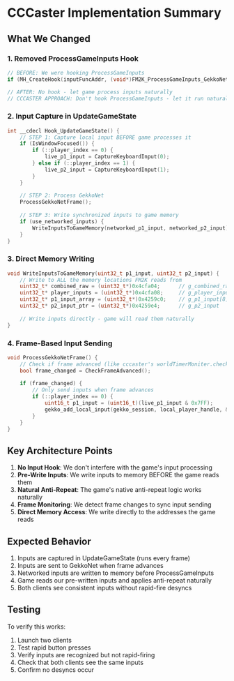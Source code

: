 # CCCaster Implementation Summary

## What We Changed

### 1. Removed ProcessGameInputs Hook
```cpp
// BEFORE: We were hooking ProcessGameInputs
if (MH_CreateHook(inputFuncAddr, (void*)FM2K_ProcessGameInputs_GekkoNet, ...

// AFTER: No hook - let game process inputs naturally
// CCCASTER APPROACH: Don't hook ProcessGameInputs - let it run naturally
```

### 2. Input Capture in UpdateGameState
```cpp
int __cdecl Hook_UpdateGameState() {
    // STEP 1: Capture local input BEFORE game processes it
    if (IsWindowFocused()) {
        if (::player_index == 0) {
            live_p1_input = CaptureKeyboardInput(0);
        } else if (::player_index == 1) {
            live_p2_input = CaptureKeyboardInput(1);
        }
    }
    
    // STEP 2: Process GekkoNet
    ProcessGekkoNetFrame();
    
    // STEP 3: Write synchronized inputs to game memory
    if (use_networked_inputs) {
        WriteInputsToGameMemory(networked_p1_input, networked_p2_input);
    }
}
```

### 3. Direct Memory Writing
```cpp
void WriteInputsToGameMemory(uint32_t p1_input, uint32_t p2_input) {
    // Write to ALL the memory locations FM2K reads from
    uint32_t* combined_raw = (uint32_t*)0x4cfa04;      // g_combined_raw_input
    uint32_t* player_inputs = (uint32_t*)0x4cfa08;     // g_player_inputs[8]
    uint32_t* p1_input_array = (uint32_t*)0x4259c0;    // g_p1_input[8]
    uint32_t* p2_input_ptr = (uint32_t*)0x4259e4;      // g_p2_input
    
    // Write inputs directly - game will read them naturally
}
```

### 4. Frame-Based Input Sending
```cpp
void ProcessGekkoNetFrame() {
    // Check if frame advanced (like cccaster's worldTimerMoniter.check())
    bool frame_changed = CheckFrameAdvanced();
    
    if (frame_changed) {
        // Only send inputs when frame advances
        if (::player_index == 0) {
            uint16_t p1_input = (uint16_t)(live_p1_input & 0x7FF);
            gekko_add_local_input(gekko_session, local_player_handle, &p1_input);
        }
    }
}
```

## Key Architecture Points

1. **No Input Hook**: We don't interfere with the game's input processing
2. **Pre-Write Inputs**: We write inputs to memory BEFORE the game reads them
3. **Natural Anti-Repeat**: The game's native anti-repeat logic works naturally
4. **Frame Monitoring**: We detect frame changes to sync input sending
5. **Direct Memory Access**: We write directly to the addresses the game reads

## Expected Behavior

1. Inputs are captured in UpdateGameState (runs every frame)
2. Inputs are sent to GekkoNet when frame advances
3. Networked inputs are written to memory before ProcessGameInputs
4. Game reads our pre-written inputs and applies anti-repeat naturally
5. Both clients see consistent inputs without rapid-fire desyncs

## Testing

To verify this works:
1. Launch two clients
2. Test rapid button presses
3. Verify inputs are recognized but not rapid-firing
4. Check that both clients see the same inputs
5. Confirm no desyncs occur